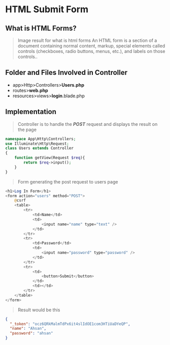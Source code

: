 # HTML Submit Form
## What is HTML Forms?
> Image result for what is html forms An HTML form is a section of a document containing normal content, markup, special elements called controls (checkboxes, radio buttons, menus, etc.), and labels on those controls..
## Folder and Files Involved in Controller
* app>Http>Controllers>**Users.php**
* routes>**web.php**
* resources>views>**login**.blade.php
## Implementation
> Controller is to handle the ***POST*** request
> and displays the result on the page
```php
namespace App\Http\Controllers;
use Illuminate\Http\Request;
class Users extends Controller
{
    function getView(Request $req){
        return $req->input();
    }
}
```
> Form generating the post request to users page
```php
<h1>Log In Form</h1>
<form action="users" method="POST">
    @csrf
    <table>
        <tr>
            <td>Name</td>
            <td>
                <input name="name" type="text" />
            </td>
        </tr>
        <tr>
            <td>Password</td>
            <td>
                <input name="password" type="password" />
            </td>
        </tr>
        <tr>
            <td>
                <button>Submit</button>
            </td>
            <td></td>
        </tr>
    </table>
</form>

```
> Result would be this
```json
{
  "_token": "ocz6QRkMalmTdPx6it4slIdOE1com3HTiUaDYeQP",
  "name": "Ahsan",
  "password": "ahsan"
}
```
